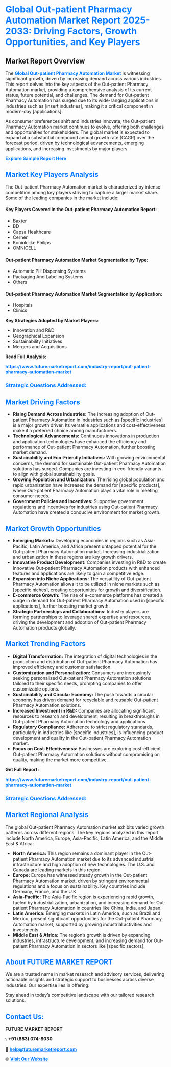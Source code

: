 <h1 style="color: #007BFF;">Global Out-patient Pharmacy Automation Market Report 2025-2033: Driving Factors, Growth Opportunities, and Key Players</h1>

<section id="overview">
<h2>Market Report Overview</h2>
<p>The <a href="https://www.futuremarketreport.com/industry-report/out-patient-pharmacy-automation-market" style="color: #007BFF; text-decoration: none;"><strong>Global Out-patient Pharmacy Automation Market</strong></a> is witnessing significant growth, driven by increasing demand across various industries. This report delves into the key aspects of the Out-patient Pharmacy Automation market, providing a comprehensive analysis of its current status, future potential, and challenges. The demand for Out-patient Pharmacy Automation has surged due to its wide-ranging applications in industries such as [insert industries], making it a critical component in modern-day [applications].</p>
<p>As consumer preferences shift and industries innovate, the Out-patient Pharmacy Automation market continues to evolve, offering both challenges and opportunities for stakeholders. The global market is expected to expand at a substantial compound annual growth rate (CAGR) over the forecast period, driven by technological advancements, emerging applications, and increasing investments by major players.</p>
</section>

<section id="overview">
<p><a href="https://www.futuremarketreport.com/request-sample/reportId=50822" style="color: #007BFF; text-decoration: none;"><strong>Explore Sample Report Here</strong></a></p>
</section>

<section id="key-players">
<h2 style="color: #007BFF;">Market Key Players Analysis</h2>
<p>The Out-patient Pharmacy Automation market is characterized by intense competition among key players striving to capture a larger market share. Some of the leading companies in the market include:</p>
<h4>Key Players Covered in the Out-patient Pharmacy Automation Report:</h4>
<ul><li>Baxter</li><li>BD</li><li>Capsa Healthcare</li><li>Cerner</li><li>Koninklijke Philips</li><li>OMNICELL</li></ul>
<h4>Out-patient Pharmacy Automation Market Segmentation by Type:</h4>
<ul><li>Automatic Pill Dispensing Systems</li><li>Packaging And Labeling Systems</li><li>Others</li></ul>

<h4>Out-patient Pharmacy Automation Market Segmentation by Application:</h4>
<ul><li>Hospitals</li><li>Clinics</li></ul>
<p><strong>Key Strategies Adopted by Market Players:</strong></p>
<ul>
<li>Innovation and R&D</li>
<li>Geographical Expansion</li>
<li>Sustainability Initiatives</li>
<li>Mergers and Acquisitions</li>
</ul>
</section>

<section>
<p><strong>Read Full Analysis: </strong></p><a href="https://www.futuremarketreport.com/industry-report/out-patient-pharmacy-automation-market" style="color: #007BFF; text-decoration: none;"><strong>https://www.futuremarketreport.com/industry-report/out-patient-pharmacy-automation-market</strong></a>
<h3 style="color: #007BFF;">Strategic Questions Addressed:</h3>
</section>

<section id="driving-factors">
<h2 style="color: #007BFF;">Market Driving Factors</h2>
<ul>
<li><strong>Rising Demand Across Industries:</strong> The increasing adoption of Out-patient Pharmacy Automation in industries such as [specific industries] is a major growth driver. Its versatile applications and cost-effectiveness make it a preferred choice among manufacturers.</li>
<li><strong>Technological Advancements:</strong> Continuous innovations in production and application technologies have enhanced the efficiency and performance of Out-patient Pharmacy Automation, further boosting market demand.</li>
<li><strong>Sustainability and Eco-Friendly Initiatives:</strong> With growing environmental concerns, the demand for sustainable Out-patient Pharmacy Automation solutions has surged. Companies are investing in eco-friendly variants to align with global sustainability goals.</li>
<li><strong>Growing Population and Urbanization:</strong> The rising global population and rapid urbanization have increased the demand for [specific products], where Out-patient Pharmacy Automation plays a vital role in meeting consumer needs.</li>
<li><strong>Government Policies and Incentives:</strong> Supportive government regulations and incentives for industries using Out-patient Pharmacy Automation have created a conducive environment for market growth.</li>
</ul>
</section>

<section id="growth-opportunities">
<h2 style="color: #007BFF;">Market Growth Opportunities</h2>
<ul>
<li><strong>Emerging Markets:</strong> Developing economies in regions such as Asia-Pacific, Latin America, and Africa present untapped potential for the Out-patient Pharmacy Automation market. Increasing industrialization and urbanization in these regions are key growth drivers.</li>
<li><strong>Innovative Product Development:</strong> Companies investing in R&D to create innovative Out-patient Pharmacy Automation products with enhanced features and applications are likely to gain a competitive edge.</li>
<li><strong>Expansion into Niche Applications:</strong> The versatility of Out-patient Pharmacy Automation allows it to be utilized in niche markets such as [specific niches], creating opportunities for growth and diversification.</li>
<li><strong>E-commerce Growth:</strong> The rise of e-commerce platforms has created a surge in demand for Out-patient Pharmacy Automation used in [specific applications], further boosting market growth.</li>
<li><strong>Strategic Partnerships and Collaborations:</strong> Industry players are forming partnerships to leverage shared expertise and resources, driving the development and adoption of Out-patient Pharmacy Automation products globally.</li>
</ul>
</section>

<section id="trending-factors">
<h2 style="color: #007BFF;">Market Trending Factors</h2>
<ul>
<li><strong>Digital Transformation:</strong> The integration of digital technologies in the production and distribution of Out-patient Pharmacy Automation has improved efficiency and customer satisfaction.</li>
<li><strong>Customization and Personalization:</strong> Consumers are increasingly seeking personalized Out-patient Pharmacy Automation solutions tailored to their specific needs, prompting companies to offer customizable options.</li>
<li><strong>Sustainability and Circular Economy:</strong> The push towards a circular economy has driven demand for recyclable and reusable Out-patient Pharmacy Automation solutions.</li>
<li><strong>Increased Investment in R&D:</strong> Companies are allocating significant resources to research and development, resulting in breakthroughs in Out-patient Pharmacy Automation technology and applications.</li>
<li><strong>Regulatory Compliance:</strong> Adherence to strict regulatory standards, particularly in industries like [specific industries], is influencing product development and quality in the Out-patient Pharmacy Automation market.</li>
<li><strong>Focus on Cost-Effectiveness:</strong> Businesses are exploring cost-efficient Out-patient Pharmacy Automation solutions without compromising on quality, making the market more competitive.</li>
</ul>
</section>

<section>
<p><strong>Get Full Report: </strong></p><a href="https://www.futuremarketreport.com/industry-report/out-patient-pharmacy-automation-market" style="color: #007BFF; text-decoration: none;"><strong>https://www.futuremarketreport.com/industry-report/out-patient-pharmacy-automation-market</strong></a>
<h3 style="color: #007BFF;">Strategic Questions Addressed:</h3>
</section>


<section id="regional-analysis">
<h2 style="color: #007BFF;">Market Regional Analysis</h2>
<p>The global Out-patient Pharmacy Automation market exhibits varied growth patterns across different regions. The key regions analyzed in this report include North America, Europe, Asia-Pacific, Latin America, and the Middle East & Africa:</p>
<ul>
<li><strong>North America:</strong> This region remains a dominant player in the Out-patient Pharmacy Automation market due to its advanced industrial infrastructure and high adoption of new technologies. The U.S. and Canada are leading markets in this region.</li>
<li><strong>Europe:</strong> Europe has witnessed steady growth in the Out-patient Pharmacy Automation market, driven by stringent environmental regulations and a focus on sustainability. Key countries include Germany, France, and the U.K.</li>
<li><strong>Asia-Pacific:</strong> The Asia-Pacific region is experiencing rapid growth, fueled by industrialization, urbanization, and increasing demand for Out-patient Pharmacy Automation in countries like China, India, and Japan.</li>
<li><strong>Latin America:</strong> Emerging markets in Latin America, such as Brazil and Mexico, present significant opportunities for the Out-patient Pharmacy Automation market, supported by growing industrial activities and investments.</li>
<li><strong>Middle East & Africa:</strong> The region’s growth is driven by expanding industries, infrastructure development, and increasing demand for Out-patient Pharmacy Automation in sectors like [specific sectors].</li>
</ul>
</section>

<footer>
<h2 style="color: #007BFF;">About FUTURE MARKET REPORT</h2>
<p>We are a trusted name in market research and advisory services, delivering actionable insights and strategic support to businesses across diverse industries. Our expertise lies in offering:</p>

<p>Stay ahead in today’s competitive landscape with our tailored research solutions.</p>

<h2 style="color: #007BFF;">Contact Us:</h2>
<p><strong>FUTURE MARKET REPORT</strong></p>
<p>📞 <strong>+91 (883) 074-8030</strong></p>
<p>📧 <strong><a href="mailto:help@futuremarketreport.com" style="color: #007BFF;">help@futuremarketreport.com</a></strong></p>
<p>🌐 <strong><a href="https://www.futuremarketreport.com/" style="color: #007BFF;">Visit Our Website</a></strong></p>
</footer>